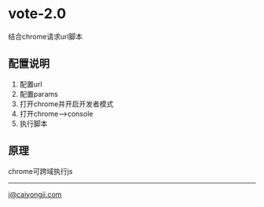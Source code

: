 # vote-2.0
结合chrome请求url脚本
## 配置说明

1. 配置url
2. 配置params
3. 打开chrome并开启开发者模式
4. 打开chrome-->console
5. 执行脚本

## 原理
chrome可跨域执行js


----------
i@caiyongji.com
